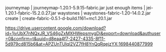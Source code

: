 journeymap | journeymap-1.20.1-5.9.15-fabric.jar
just enough items | jei-1.20.1-fabric-15.2.0.27.jar
waystones | waystones-fabric-1.20-14.0.2.jar
create | create-fabric-0.5.1-d-build.1161+mc1.20.1.jar


https://drive.usercontent.google.com/download?id=1jvUbX7nNQxJR_VS46gZxMXHWepsmygDj&export=download&authuser=0&confirm=t&uuid=d8eaa4f7-2427-4335-8f11-5d979cd815b6&at=APZUnTUIql2VZ7fH8YnQqRqejzYX:1698440877999
